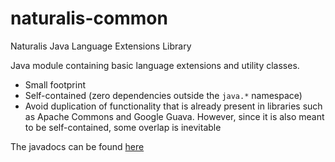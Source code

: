 # naturalis-common

Naturalis Java Language Extensions Library

Java module containing basic language extensions and utility classes.

- Small footprint
- Self-contained  (zero dependencies outside the `java.*` namespace)
- Avoid duplication of functionality that is already present in libraries such as Apache Commons and Google Guava. However, since it is also meant to be self-contained, some overlap is inevitable

The javadocs can be found [here](https://naturalis.gitlab.io/lib/java/naturalis-common/nl.naturalis.common/module-summary.html)


